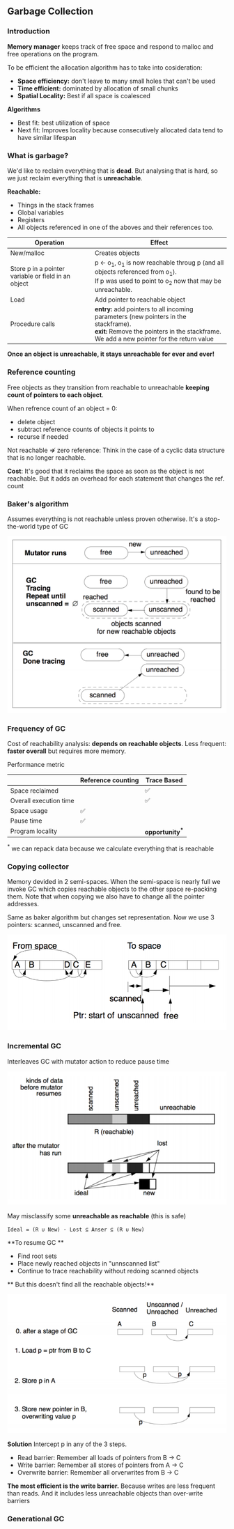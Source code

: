 ## Garbage Collection

### Introduction

**Memory manager** keeps track of free space and respond to malloc and free operations on the program. 

To be efficient the allocation algorithm has to take into cosideration:
* **Space efficiency:** don't leave to many small holes that can't be used 
* **Time efficient:** dominated by allocation of small chunks
* **Spatial Locality:** Best if all space is coalesced

**Algorithms**
* Best fit: best utilization of space
* Next fit: Improves locality because consecutively allocated data tend to have similar lifespan

### What is garbage?

We'd like to reclaim everything that is **dead**. But analysing that is hard, so we just reclaim everything that is 
**unreachable**.

**Reachable:**
* Things in the stack frames
* Global variables
* Registers
* All objects referenced in one of the aboves and their references too.

| Operation                                           | Effect                    |
| ----------                                          | ------------------------- |
| New/malloc                                          | Creates objects           |
| Store p in a pointer variable or field in an object | p ← o<sub>1</sub>, o<sub>1</sub> is now reachable throug p (and all objects referenced from o<sub>1</sub>). <br> If p was used to point to o<sub>2</sub> now that may be unreachable. |
| Load                                                | Add pointer to reachable object |
| Procedure calls                                     | **entry:** add pointers to all incoming parameters (new pointers in the stackframe). <br> **exit:** Remove the pointers in the stackframe. We add a new pointer for the return value |

**Once an object is unreachable, it stays unreachable for ever and ever!**

### Reference counting 

Free objects as they transition from reachable to unreachable **keeping count of pointers to each object**.

When refrence count of an object = 0:
* delete object
* subtract reference counts of objects it points to
* recurse if needed

Not reachable ⇏ zero reference: Think in the case of a cyclic data structure that is no longer reachable.

**Cost**: It's good that it reclaims the space as soon as the object is not reachable. But it adds an overhead for each
statement that changes the ref. count

### Baker's algorithm 

Assumes everything is not reachable unless proven otherwise. It's a stop-the-world type of GC

![Baker's algorithm](/images/baker.png)

### Frequency of GC

Cost of reachability analysis: **depends on reachable objects**.
Less frequent: **faster overall** but requires more memory.

Performance metric

|                             | Reference counting | Trace Based |
| --------------------------- | ------------------ | ----------- |
| Space reclaimed             |                    | :white_check_mark: |
| Overall execution time      |                    | :white_check_mark: |
| Space usage                 | :white_check_mark: |             |
| Pause time                  | :white_check_mark: |             |
| Program locality            |                    | **opportunity<sup>\*</sup>** |

<sup>\*</sup> we can repack data because we calculate everything that is reachable

### Copying collector

Memory devided in 2 semi-spaces. When the semi-space is nearly full we invoke GC which copies reachable objects to the other space re-packing them. Note that when copying we also have to change all the pointer addresses.

Same as baker algorithm but changes set representation. Now we use 3 pointers: scanned, unscanned and free.

![copying collector](/images/copyingCollector.png)

### Incremental GC

Interleaves GC with mutator action to reduce pause time

![incremental GC](/images/incrementalGC.png)

May misclassify some **unreachable as reachable** (this is safe)

```
Ideal = (R ∪ New) - Lost ⊆ Anser ⊆ (R ∪ New)
```

**To resume GC **
* Find root sets
* Place newly reached objects in "unnscanned list"
* Continue to trace reachability without redoing scanned objects

** But this doesn't find all the reachable objects!** 

![missed reachable objects](/images/missedReachableObjects.png)

**Solution** Intercept p in any of the 3 steps.
* Read barrier: Remember all loads of pointers from B → C
* Write barrier: Remember all stores of pointers from A → C
* Overwrite barrier: Remember all orverwrites from B → C

**The most efficient is the write barrier.** Because writes are less frequent than reads. And it includes less unreachable objects than over-write barriers

### Generational GC

